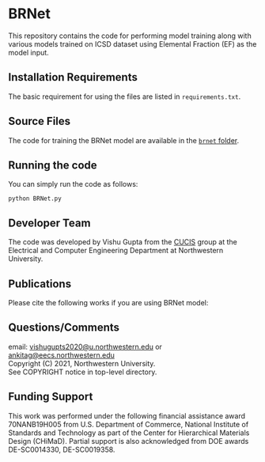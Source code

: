 # BRNet

This repository contains the code for performing model training along with various models trained on ICSD dataset using Elemental Fraction (EF) as the model input.

## Installation Requirements

The basic requirement for using the files are listed in `requirements.txt`.

## Source Files

The code for training the BRNet model  are available in the [`brnet` folder](./brnet).

## Running the code

You can simply run the code as follows:

`python BRNet.py`

## Developer Team

The code was developed by Vishu Gupta from the <a href="http://cucis.ece.northwestern.edu/">CUCIS</a> group at the Electrical and Computer Engineering Department at Northwestern University.

## Publications

Please cite the following works if you are using BRNet model:


## Questions/Comments

email: vishugupts2020@u.northwestern.edu or ankitag@eecs.northwestern.edu</br>
Copyright (C) 2021, Northwestern University.<br/>
See COPYRIGHT notice in top-level directory.

## Funding Support

This work was performed under the following financial assistance award 70NANB19H005 from U.S. Department of Commerce, National Institute of Standards and Technology as part of the Center for Hierarchical Materials Design (CHiMaD). Partial support is also acknowledged from DOE awards DE-SC0014330, DE-SC0019358.
